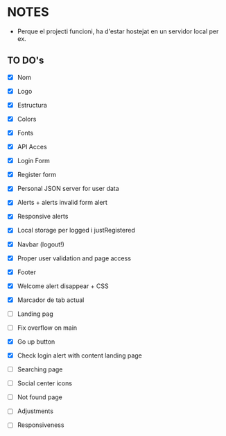 # NOTES
* Perque el projecti funcioni, ha d'estar hostejat en un servidor local per ex.

## TO DO's
- [X] Nom
- [X] Logo
- [X] Estructura
- [X] Colors
- [X] Fonts
- [X] API Acces
- [X] Login Form
- [X] Register form
- [X] Personal JSON server for user data
- [X] Alerts + alerts invalid form alert
- [X] Responsive alerts
- [X] Local storage per logged i justRegistered


- [X] Navbar (logout!)
- [X] Proper user validation and page access
- [X] Footer
- [X] Welcome alert disappear + CSS
- [X] Marcador de tab actual

- [ ] Landing pag
- [ ] Fix overflow on main
- [X] Go up button
- [X] Check login alert with content landing page

- [ ] Searching page
- [ ] Social center icons

- [ ] Not found page
- [ ] Adjustments
- [ ] Responsiveness
